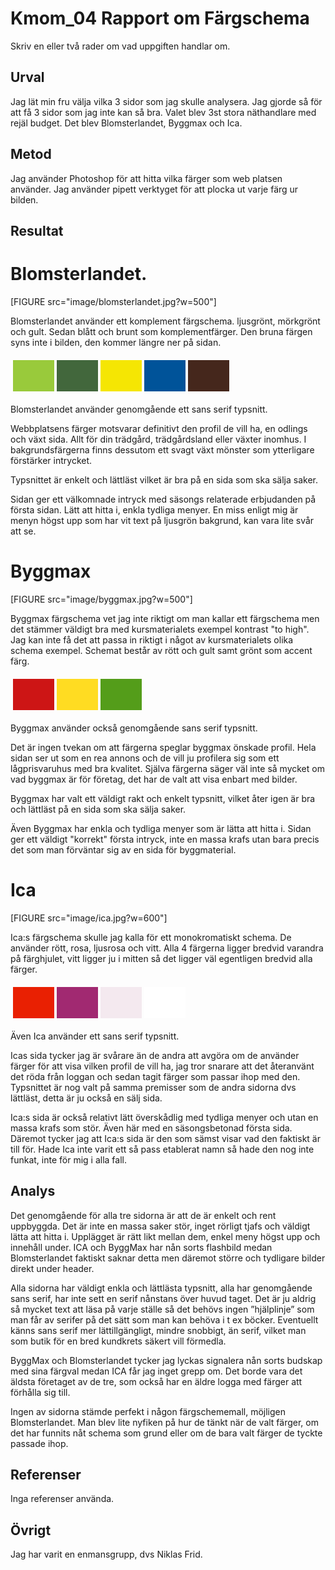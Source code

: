 ---
---
Kmom_04 Rapport om Färgschema
=========================


Skriv en eller två rader om vad uppgiften handlar om.

Urval
-----------------------

Jag lät min fru välja vilka 3 sidor som jag skulle analysera. Jag gjorde så för att få 3 sidor som jag inte kan så bra.
Valet blev 3st stora näthandlare med rejäl budget. Det blev Blomsterlandet, Byggmax och Ica.

Metod
-----------------------
Jag använder Photoshop för att hitta vilka färger som web platsen använder. Jag använder pipett verktyget för att plocka ut varje färg ur bilden.


Resultat
-----------------------


Blomsterlandet.
==========

[FIGURE src="image/blomsterlandet.jpg?w=500"]



Blomsterlandet använder ett komplement färgschema. ljusgrönt, mörkgrönt och gult. Sedan blått och brunt som komplementfärger.
Den bruna färgen syns inte i bilden, den kommer längre ner på sidan.

<table style="border-spacing: 4px; border-collapse: separate">
<tr>
<td style="height: 50px; width: 50px; background-color: #99ca3b">
<td style="height: 50px; width: 50px; background-color: #42673c">
<td style="height: 50px; width: 50px; background-color: #f5e603">
<td style="height: 50px; width: 50px; background-color: #005399">
<td style="height: 50px; width: 50px; background-color: #45271c">
</tr>
</table>

Blomsterlandet använder genomgående ett sans serif typsnitt.

Webbplatsens färger motsvarar definitivt den profil de vill ha, en odlings och växt sida. Allt för din trädgård, trädgårdsland eller växter inomhus.
I bakgrundsfärgerna finns dessutom ett svagt växt mönster som ytterligare förstärker intrycket.

Typsnittet är enkelt och lättläst vilket är bra på en sida som ska sälja saker.

Sidan ger ett välkomnade intryck med säsongs relaterade erbjudanden på första sidan.
Lätt att hitta i, enkla tydliga menyer.
En miss enligt mig är menyn högst upp som har vit text på ljusgrön bakgrund, kan vara lite svår att se.


Byggmax
==========

[FIGURE src="image/byggmax.jpg?w=500"]

Byggmax färgschema vet jag inte riktigt om man kallar ett färgschema men det stämmer väldigt bra med kursmaterialets exempel kontrast "to high". Jag kan inte få det att passa in riktigt i något av kursmaterialets olika schema exempel. Schemat består av rött och gult samt grönt som accent färg.

<table style="border-spacing: 4px; border-collapse: separate">
<tr>
<td style="height: 50px; width: 50px; background-color: #cd1515">
<td style="height: 50px; width: 50px; background-color: #ffdc22">
<td style="height: 50px; width: 50px; background-color: #549d1a">
</tr>
</table>

Byggmax använder också genomgående sans serif typsnitt.

Det är ingen tvekan om att färgerna speglar byggmax önskade profil. Hela sidan ser ut som en rea annons och de vill ju profilera sig som ett lågprisvaruhus med bra kvalitet. Själva färgerna säger väl inte så mycket om vad byggmax är för företag, det har de valt att visa enbart med bilder.

Byggmax har valt ett väldigt rakt och enkelt typsnitt, vilket åter igen är bra och lättläst på en sida som ska sälja saker.


Även Byggmax har enkla och tydliga menyer som är lätta att hitta i.
Sidan ger ett väldigt "korrekt" första intryck, inte en massa krafs utan bara precis det som man förväntar sig av en sida för byggmaterial.


Ica
======

[FIGURE src="image/ica.jpg?w=600"]

Ica:s färgschema skulle jag kalla för ett monokromatiskt schema.
De använder rött, rosa, ljusrosa och vitt.
Alla 4 färgerna ligger bredvid varandra på färghjulet, vitt ligger ju i mitten så det ligger väl egentligen bredvid alla färger.


<table style="border-spacing: 4px; border-collapse: separate">
<tr>
<td style="height: 50px; width: 50px; background-color: #e92002">
<td style="height: 50px; width: 50px; background-color: #a12971">
<td style="height: 50px; width: 50px; background-color: #f4e9ef">
<td style="height: 50px; width: 50px; background-color: #ffffff">
</tr>
</table>

Även Ica använder ett sans serif typsnitt.

Icas sida tycker jag är svårare än de andra att avgöra om de använder färger för att visa vilken profil de vill ha, jag tror snarare att det återanvänt det röda från loggan och sedan tagit färger som passar ihop med den. Typsnittet är nog valt på samma premisser som de andra sidorna dvs lättläst, detta är ju också en sälj sida.

Ica:s sida är också relativt lätt överskådlig med tydliga menyer och utan en massa krafs som stör. Även här med en säsongsbetonad första sida. Däremot tycker jag att Ica:s sida är den som sämst visar vad den faktiskt är till för. Hade Ica inte varit ett så pass etablerat namn så hade den nog inte funkat, inte för mig i alla fall.


Analys
-----------------------

Det genomgående för alla tre sidorna är att de är enkelt och rent uppbyggda. Det är inte en massa saker stör, inget rörligt tjafs och väldigt lätta att hitta i. Upplägget är rätt likt mellan dem, enkel meny högst upp och innehåll under. ICA och ByggMax har nån sorts flashbild medan Blomsterlandet faktiskt saknar detta men däremot större och tydligare bilder direkt under header.

Alla sidorna har väldigt enkla och lättlästa typsnitt, alla har genomgående sans serif, har inte sett en serif nånstans över huvud taget. Det är ju aldrig så mycket text att läsa på varje ställe så det behövs ingen ”hjälplinje” som man får av serifer på det sätt som man kan behöva i t ex böcker. Eventuellt känns sans serif mer lättillgängligt, mindre snobbigt, än serif, vilket man som butik för en bred kundkrets säkert vill förmedla.

ByggMax och Blomsterlandet tycker jag lyckas signalera nån sorts budskap med sina färgval medan ICA får jag inget grepp om. Det borde vara det äldsta företaget av de tre, som också har en äldre logga med färger att förhålla sig till.

Ingen av sidorna stämde perfekt i någon färgschememall, möjligen Blomsterlandet. Man blev lite nyfiken på hur de tänkt när de valt färger, om det har funnits nåt schema som grund eller om de bara valt färger de tyckte passade ihop.


Referenser
-----------------------

Inga referenser använda.

Övrigt
-----------------------

Jag har varit en enmansgrupp, dvs Niklas Frid.
